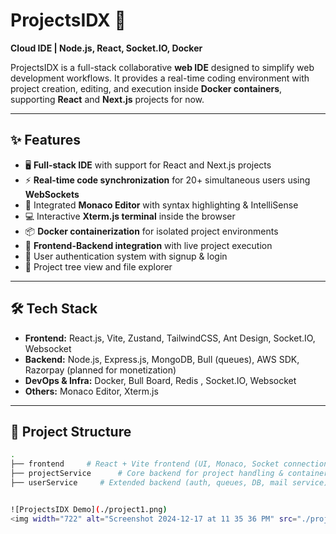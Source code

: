 # ProjectsIDX 🚀  
**Cloud IDE | Node.js, React, Socket.IO, Docker**

ProjectsIDX is a full-stack collaborative **web IDE** designed to simplify web development workflows. It provides a real-time coding environment with project creation, editing, and execution inside **Docker containers**, supporting **React** and **Next.js** projects for now.

---

## ✨ Features
- 🖥️ **Full-stack IDE** with support for React and Next.js projects  
- ⚡ **Real-time code synchronization** for 20+ simultaneous users using **WebSockets**  
- 📝 Integrated **Monaco Editor** with syntax highlighting & IntelliSense  
- 💻 Interactive **Xterm.js terminal** inside the browser  
- 📦 **Docker containerization** for isolated project environments  
- 🔗 **Frontend-Backend integration** with live project execution  
- 🔐 User authentication system with signup & login  
- 📂 Project tree view and file explorer  

---

## 🛠️ Tech Stack
- **Frontend:** React.js, Vite, Zustand, TailwindCSS, Ant Design, Socket.IO, Websocket
- **Backend:** Node.js, Express.js, MongoDB, Bull (queues), AWS SDK, Razorpay (planned for monetization)  
- **DevOps & Infra:** Docker, Bull Board, Redis , Socket.IO, Websocket  
- **Others:** Monaco Editor, Xterm.js  

---

## 📂 Project Structure
```bash
.
├── frontend     # React + Vite frontend (UI, Monaco, Socket connections)
├── projectService      # Core backend for project handling & container creation
├── userService     # Extended backend (auth, queues, DB, mail service)


![ProjectsIDX Demo](./project1.png)
<img width="722" alt="Screenshot 2024-12-17 at 11 35 36 PM" src="./project1.png" />

